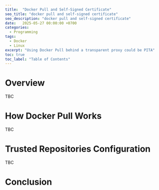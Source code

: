 ```yaml
---
title:  "Docker Pull and Self-Signed Certificate"
seo_title: "docker pull and self-signed certificate"
seo_description: "docker pull and self-signed certificate"
date:   2025-05-27 00:00:00 +0700
categories:
  - Programming
tags:
  - Docker
  - Linux
excerpt: "Using Docker Pull behind a transparent proxy could be PITA"
toc: true
toc_label: "Table of Contents"
---
```

# Overview
TBC

# How Docker Pull Works
TBC

# Trusted Repositories Configuration
TBC

# Conclusion
<TBC>
